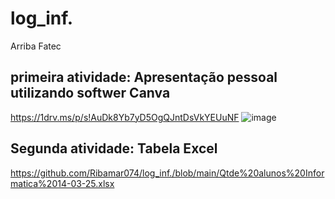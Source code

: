 # log_inf.
Arriba Fatec

## primeira atividade: Apresentação pessoal utilizando softwer Canva
https://1drv.ms/p/s!AuDk8Yb7yD5OgQJntDsVkYEUuNF
![image](https://github.com/user-attachments/assets/6542239b-7cae-42af-910f-5d91e7d94e41)

## Segunda atividade: Tabela Excel
https://github.com/Ribamar074/log_inf./blob/main/Qtde%20alunos%20Informatica%2014-03-25.xlsx
